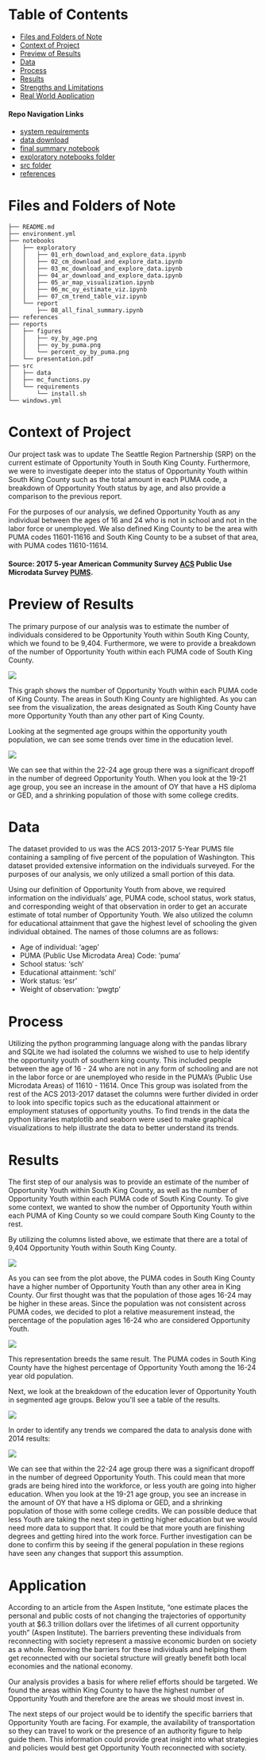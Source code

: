 # Table of Contents


<!--ts-->
 * [Files and Folders of Note](https://github.com/chum46/mod-1-project-chicago-seattle-ds-051120#files-and-folders-of-note)
 * [Context of Project](https://github.com/chum46/mod-1-project-chicago-seattle-ds-051120#context-of-project)
 * [Preview of Results](https://github.com/chum46/mod-1-project-chicago-seattle-ds-051120#preview-of-results)
 * [Data](https://github.com/chum46/mod-1-project-chicago-seattle-ds-051120#data)
 * [Process](https://github.com/chum46/mod-1-project-chicago-seattle-ds-051120#process)
 * [Results](https://github.com/chum46/mod-1-project-chicago-seattle-ds-051120#results)
 * [Strengths and Limitations](https://github.com/chum46/mod-1-project-chicago-seattle-ds-051120#strengths-and-limitations)
 * [Real World Application](https://github.com/chum46/mod-1-project-chicago-seattle-ds-051120#real-world-application)
<!--te-->

#### Repo Navigation Links
 - [system requirements](https://github.com/chum46/mod-1-project-chicago-seattle-ds-051120/tree/master/src/requirements)
 - [data download](https://github.com/chum46/mod-1-project-chicago-seattle-ds-051120/blob/master/notebooks/exploratory/01_erh_download_and_explore_data.ipynb)
 - [final summary notebook](https://github.com/chum46/mod-1-project-chicago-seattle-ds-051120/blob/master/notebooks/report/08_all_final_summary.ipynb)
 - [exploratory notebooks folder](https://github.com/chum46/mod-1-project-chicago-seattle-ds-051120/tree/master/notebooks/exploratory)
 - [src folder](https://github.com/chum46/mod-1-project-chicago-seattle-ds-051120/tree/master/src)
 - [references](https://github.com/chum46/mod-1-project-chicago-seattle-ds-051120/tree/master/references)


# Files and Folders of Note
```
├── README.md
├── environment.yml
├── notebooks
│   ├── exploratory
│   │   ├── 01_erh_download_and_explore_data.ipynb
│   │   ├── 02_cm_download_and_explore_data.ipynb
│   │   ├── 03_mc_download_and_explore_data.ipynb
│   │   ├── 04_ar_download_and_explore_data.ipynb
│   │   ├── 05_ar_map_visualization.ipynb
│   │   ├── 06_mc_oy_estimate_viz.ipynb
│   │   ├── 07_cm_trend_table_viz.ipynb
│   └── report
│       ├── 08_all_final_summary.ipynb
├── references
├── reports
│   ├── figures
│   │   ├── oy_by_age.png
│   │   ├── oy_by_puma.png
│   │   └── percent_oy_by_puma.png
│   └── presentation.pdf
├── src
│   ├── data
│   ├── mc_functions.py
│   └── requirements
│       └── install.sh
└── windows.yml
```


# Context of Project

Our project task was to update The Seattle Region Partnership (SRP) on the current estimate of Opportunity Youth in South King County. Furthermore, we were to investigate deeper into the status of Opportunity Youth within South King County such as the total amount in each PUMA code, a breakdown of Opportunity Youth status by age, and also provide a comparison to the previous report.

For the purposes of our analysis, we defined Opportunity Youth as any individual between the ages of 16 and 24 who is not in school and not in the labor force or unemployed. We also defined King County to be the area with PUMA codes 11601-11616 and South King County to be a subset of that area, with PUMA codes 11610-11614.


#### Source: 2017 5-year American Community Survey [ACS](https://www.census.gov/programs-surveys/acs/about.html) Public Use Microdata Survey [PUMS](https://www.census.gov/programs-surveys/acs/technical-documentation/pums.html).


# Preview of Results

The primary purpose of our analysis was to estimate the number of individuals considered to be Opportunity Youth within South King County, which we found to be 9,404. Furthermore, we were to provide a breakdown of the number of Opportunity Youth within each PUMA code of South King County.

![](./reports/figures/oy_by_puma.png)

This graph shows the number of Opportunity Youth within each PUMA code of King County. The areas in South King County are highlighted. As you can see from the visualization, the areas designated as South King County have more Opportunity Youth than any other part of King County.

Looking at the segmented age groups within the opportunity youth population, we can see some trends over time in the education level. 

![](./reports/figures/oy_by_age.png)

We can see that within the 22-24 age group there was a significant dropoff in the number of degreed Opportunity Youth. When you look at the 19-21 age group, you see an increase in the amount of OY that have a HS diploma or GED, and a shrinking population of those with some college credits. 


# Data
The dataset provided to us was the ACS 2013-2017 5-Year PUMS file containing a sampling of five percent of the population of Washington. This dataset provided extensive information on the individuals surveyed. For the purposes of our analysis, we only utilized a small portion of this data. 

Using our definition of Opportunity Youth from above, we required information on the individuals’ age, PUMA code, school status, work status, and corresponding weight of that observation in order to get an accurate estimate of total number of Opportunity Youth. We also utilized the column for educational attainment that gave the highest level of schooling the given individual obtained. The names of those columns are as follows:

- Age of individual: ‘agep’
- PUMA (Public Use Microdata Area) Code: ‘puma’
- School status: ‘sch’
- Educational attainment: ‘schl’
- Work status: ‘esr’
- Weight of observation: ‘pwgtp’

# Process
Utilizing the python programming language along with the pandas library and SQLite we had isolated the columns we wished to use to help identify the opportunity youth of southern king county. This included people between the age of 16 - 24 who are not in any form of schooling and are not in the labor force or are unemployed who reside in the PUMA’s (Public Use Microdata Areas) of 11610 - 11614. Once This group was isolated from the rest of the ACS 2013-2017 dataset the columns were further divided in order to look into specific topics such as the educational attainment or employment statuses of opportunity youths. To find trends in the data the python libraries matplotlib and seaborn were used to make graphical visualizations to help illustrate the data to better understand its trends. 

# Results

The first step of our analysis was to provide an estimate of the number of Opportunity Youth within South King County, as well as the number of Opportunity Youth within each PUMA code of South King County. To give some context, we wanted to show the number of Opportunity Youth within each PUMA of King County so we could compare South King County to the rest.

By utilizing the columns listed above, we estimate that there are a total of 9,404 Opportunity Youth within South King County.

![](./reports/figures/oy_by_puma.png)

As you can see from the plot above, the PUMA codes in South King County have a higher number of Opportunity Youth than any other area in King County. Our first thought was that the population of those ages 16-24 may be higher in these areas. Since the population was not consistent across PUMA codes, we decided to plot a relative measurement instead, the percentage of the population ages 16-24 who are considered Opportunity Youth.

![](./reports/figures/percent_oy_by_puma.png)

This representation breeds the same result. The PUMA codes in South King County have the highest percentage of Opportunity Youth among the 16-24 year old population.

Next, we look at the breakdown of the education lever of Opportunity Youth in segmented age groups. Below you'll see a table of the results. 

![](./reports/figures/2017OY_Age.png)

In order to identify any trends we compared the data to analysis done with 2014 results: 

![](./reports/figures/oy_by_age.png)

We can see that within the 22-24 age group there was a significant dropoff in the number of degreed Opportunity Youth. This could mean that more grads are being hired into the workforce, or less youth are going into higher education. When you look at the 19-21 age group, you see an increase in the amount of OY that have a HS diploma or GED, and a shrinking population of those with some college credits. We can possible deduce that less Youth are taking the next step in getting higher education but we would need more data to support that. It could be that more youth are finishing degrees and getting hired into the work force. Further investigation can be done to confirm this by seeing if the general population in these regions have seen any changes that support this assumption.



# Application

According to an article from the Aspen Institute, “one estimate places the personal and public costs of not changing the trajectories of opportunity youth at $6.3 trillion dollars over the lifetimes of all current opportunity youth” (Aspen Institute). The barriers preventing these individuals from reconnecting with society represent a massive economic burden on society as a whole. Removing the barriers for these individuals and helping them get reconnected with our societal structure will greatly benefit both local economies and the national economy.

Our analysis provides a basis for where relief efforts should be targeted. We found the areas within King County to have the highest number of Opportunity Youth and therefore are the areas we should most invest in. 

The next steps of our project would be to identify the specific barriers that Opportunity Youth are facing. For example, the availability of transportation so they can travel to work or the presence of an authority figure to help guide them. This information could provide great insight into what strategies and policies would best get Opportunity Youth reconnected with society.
